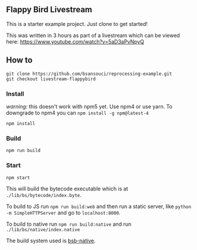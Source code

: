Flappy Bird Livestream
---

This is a starter example project. Just clone to get started!

This was written in 3 hours as part of a livestream which can be viewed here: https://www.youtube.com/watch?v=5aD3aPvNpyQ

## How to
```
git clone https://github.com/bsansouci/reprocessing-example.git
git checkout livestream-flappybird
```
### Install
_warning_: this doesn't work with npm5 yet. Use npm4 or use yarn. To downgrade to npm4 you can `npm install -g npm@latest-4`
```
npm install
```

### Build
```
npm run build
```

### Start
```
npm start
```

This will build the bytecode executable which is at `./lib/bs/bytecode/index.byte`.

To build to JS run `npm run build:web` and then run a static server, like `python -m SimpleHTTPServer` and go to `localhost:8000`.

To build to native run `npm run build:native` and run `./lib/bs/native/index.native`

The build system used is [bsb-native](https://github.com/bsansouci/bsb-native).
